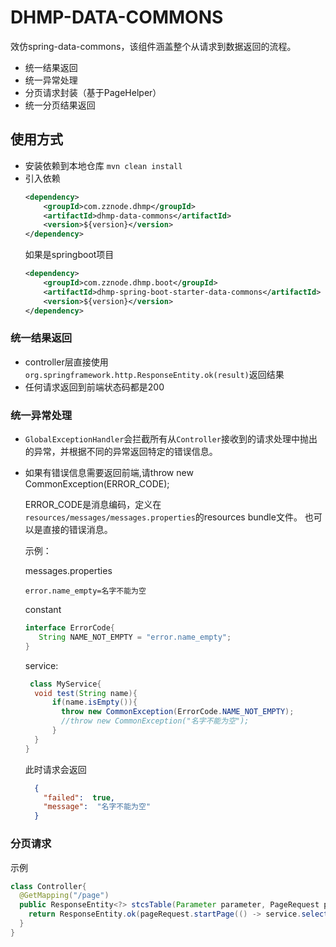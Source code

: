 # DHMP-DATA-COMMONS
效仿spring-data-commons，该组件涵盖整个从请求到数据返回的流程。
- 统一结果返回
- 统一异常处理
- 分页请求封装（基于PageHelper）
- 统一分页结果返回

## 使用方式
- 安装依赖到本地仓库
`mvn clean install`
- 引入依赖
    ```xml
    <dependency>
        <groupId>com.zznode.dhmp</groupId>
        <artifactId>dhmp-data-commons</artifactId>
        <version>${version}</version>
    </dependency>
    ```
  如果是springboot项目
    ```xml
    <dependency>
        <groupId>com.zznode.dhmp.boot</groupId>
        <artifactId>dhmp-spring-boot-starter-data-commons</artifactId>
        <version>${version}</version>
    </dependency>
    ```

### 统一结果返回
- controller层直接使用`org.springframework.http.ResponseEntity.ok(result)`返回结果
- 任何请求返回到前端状态码都是200
### 统一异常处理
- `GlobalExceptionHandler`会拦截所有从`Controller`接收到的请求处理中抛出的异常，并根据不同的异常返回特定的错误信息。
- 如果有错误信息需要返回前端,请throw new CommonException(ERROR_CODE);
  
  ERROR_CODE是消息编码，定义在`resources/messages/messages.properties`的resources bundle文件。
  也可以是直接的错误消息。

  示例：

  messages.properties
    ```properties
    error.name_empty=名字不能为空
    ```
  constant
    ```java
    interface ErrorCode{
       String NAME_NOT_EMPTY = "error.name_empty";
    }
    ```
  service:
    ```java
     class MyService{
      void test(String name){
          if(name.isEmpty()){
            throw new CommonException(ErrorCode.NAME_NOT_EMPTY);
            //throw new CommonException("名字不能为空");
          }
      }      
    }
    ```
  此时请求会返回
  ```json
    {
      "failed":  true,
      "message":  "名字不能为空"
    }
  ```
### 分页请求


示例

```java
class Controller{
  @GetMapping("/page")
  public ResponseEntity<?> stcsTable(Parameter parameter, PageRequest pageRequest) {
    return ResponseEntity.ok(pageRequest.startPage(() -> service.selectList(parameter)));
  }
}
```
  
  


  